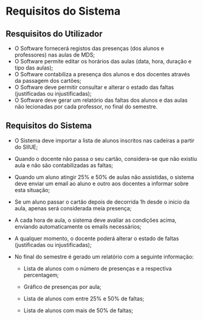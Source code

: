 # Requisitos do Sistema

## Resquisitos do Utilizador

- O Software fornecerá registos das presenças (dos alunos e professores) nas aulas de MDS;
- O Software permite editar os horários das aulas (data, hora, duração e tipo das aulas);
- O Software contabiliza a presença dos alunos e dos docentes através da passagem dos cartões;
- O Software deve permitir consultar e alterar o estado das faltas (justificadas ou injustificadas);
- O Software deve gerar um relatório das faltas dos alunos e das aulas não lecionadas por cada professor, no final do semestre.

## Requisitos do Sistema

- O Sistema deve importar a lista de alunos inscritos nas cadeiras a partir do SIIUE;

- Quando o docente não passa o seu cartão, considera-se que não existiu aula e não são contabilizadas as faltas;

- Quando um aluno atingir 25% e 50% de aulas não assistidas, o sistema deve enviar um email ao aluno e outro aos docentes a informar sobre esta situação;

- Se um aluno passar o cartão depois de decorrida 1h desde o inicio da aula, apenas será considerada meia presença;

- A cada hora de aula, o sistema deve avaliar as condições acima, enviando automaticamente os emails necessários;

- A qualquer momento, o docente poderá alterar o estado de faltas (justificadas ou injustificadas);

- No final do semestre é gerado um relatório com a seguinte informação:

	- Lista de alunos com o número de presenças e a respectiva percentagem;

	- Gráfico de presenças por aula;

	- Lista de alunos com entre 25% e 50% de faltas;
	
	- Lista de alunos com mais de 50% de faltas;